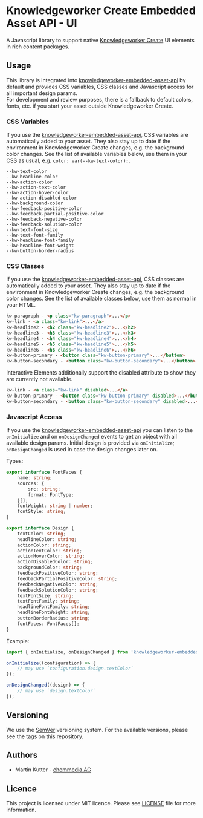 # Knowledgeworker Create Embedded Asset API - UI

A Javascript library to support native [Knowledgeworker Create](https://www.knowledgeworker.com/knowledgeworker-create/?utm_source=code&utm_campaign=embedded-asset-api) UI elements in rich content packages.

## Usage

This library is integrated into [knowledgeworker-embedded-asset-api](https://github.com/chemmedia/knowledgeworker-embedded-asset-api) by default and provides CSS variables, CSS classes and Javascript access for all important design params.\
For development and review purposes, there is a fallback to default colors, fonts, etc. if you start your asset outside Knowledgeworker Create.

### CSS Variables
If you use the [knowledgeworker-embedded-asset-api](https://github.com/chemmedia/knowledgeworker-embedded-asset-api), CSS variables are automatically added to your asset. They also stay up to date if the environment in Knowledgeworker Create changes, e.g. the background color changes.
See the list of available variables below, use them in your CSS as usual, e.g. `color: var(--kw-text-color);`.

```
--kw-text-color
--kw-headline-color
--kw-action-color
--kw-action-text-color
--kw-action-hover-color
--kw-action-disabled-color
--kw-background-color
--kw-feedback-positive-color
--kw-feedback-partial-positive-color
--kw-feedback-negative-color
--kw-feedback-solution-color
--kw-text-font-size
--kw-text-font-family
--kw-headline-font-family
--kw-headline-font-weight
--kw-button-border-radius
```

### CSS Classes
If you use the [knowledgeworker-embedded-asset-api](https://github.com/chemmedia/knowledgeworker-embedded-asset-api), CSS classes are automatically added to your asset. They also stay up to date if the environment in Knowledgeworker Create changes, e.g. the background color changes.
See the list of available classes below, use them as normal in your HTML.

```html
kw-paragraph - <p class="kw-paragraph">...</p>
kw-link - <a class="kw-link">...</a>
kw-headline2 - <h2 class="kw-headline2">...</h2>
kw-headline3 - <h3 class="kw-headline3">...</h3>
kw-headline4 - <h4 class="kw-headline4">...</h4>
kw-headline5 - <h5 class="kw-headline5">...</h5>
kw-headline6 - <h6 class="kw-headline6">...</h6>
kw-button-primary - <button class="kw-button-primary">...</button>
kw-button-secondary - <button class="kw-button-secondary">...</button>
```

Interactive Elements additionally support the disabled attribute to show they are currently not available.
```html
kw-link - <a class="kw-link" disabled>...</a>
kw-button-primary - <button class="kw-button-primary" disabled>...</button>
kw-button-secondary - <button class="kw-button-secondary" disabled>...</button>
```

### Javascript Access
If you use the [knowledgeworker-embedded-asset-api](https://github.com/chemmedia/knowledgeworker-embedded-asset-api) you can listen to the `onInitialize` and on `onDesignChanged` events to get an object with all available design params.
Initial design is provided via `onInitialize`; `onDesignChanged` is used in case the design changes later on.

Types:
```TypeScript
export interface FontFaces {
    name: string;
    sources: {
        src: string;
        format: FontType;
    }[];
    fontWeight: string | number;
    fontStyle: string;
}

export interface Design {
    textColor: string;
    headlineColor: string;
    actionColor: string;
    actionTextColor: string;
    actionHoverColor: string;
    actionDisabledColor: string;
    backgroundColor: string;
    feedbackPositiveColor: string;
    feedbackPartialPositiveColor: string;
    feedbackNegativeColor: string;
    feedbackSolutionColor: string;
    textFontSize: string;
    textFontFamily: string;
    headlineFontFamily: string;
    headlineFontWeight: string;
    buttonBorderRadius: string;
    fontFaces: FontFaces[];
}
```

Example:
```TypeScript
import { onInitialize, onDesignChanged } from 'knowledgeworker-embedded-asset-api';

onInitialize((configuration) => {
    // may use `configuration.design.textColor`
});

onDesignChanged((design) => {
    // may use `design.textColor`
});
```

## Versioning

We use the [SemVer](http://semver.org/) versioning system. For the available versions, please see the tags on this 
repository.

## Authors

 - Martin Kutter - [chemmedia AG](https://www.chemmedia.de/)

## Licence

This project is licensed under MIT licence. Please see [LICENSE](./LICENSE) file for more information.
